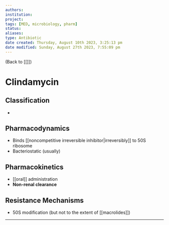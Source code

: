 ```yaml
---
authors: 
institution: 
project: 
tags: [MED, microbiology, pharm]
status: 
aliases: 
type: Antibiotic
date created: Thursday, August 10th 2023, 3:25:13 pm
date modified: Sunday, August 27th 2023, 7:55:09 pm
---
```


(Back to [[]])

# Clindamycin

## Classification
- 
## Pharmacodynamics
- Binds [[noncompetitive irreversible inhibitor|irreversibly]] to 50S ribosome
- Bacteriostatic (usually)
## Pharmacokinetics
- [[oral]] administration
- **Non-renal clearance**
## Resistance Mechanisms
- 50S modification (but not to the extent of [[macrolides]])

---
